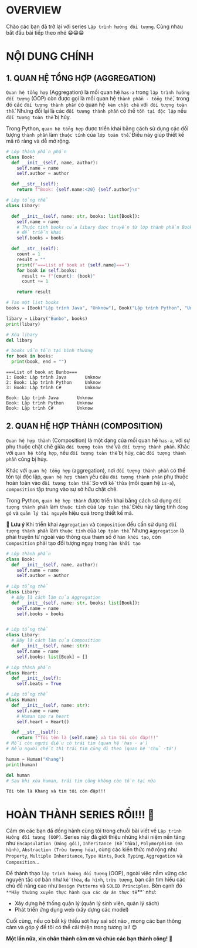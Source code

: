 # **OVERVIEW**
Chào các bạn đã trở lại với series `Lập trình hướng đối tượng`. Cùng nhau bắt đầu bài tiếp theo nhé 😁😁😁

# **NỘI DUNG CHÍNH**

## **1. QUAN HỆ TỔNG HỢP (AGGREGATION)**

`Quan hệ tổng hợp` (Aggregation) là mối quan hệ `has-a` trong `lập trình hướng đối tượng` (OOP) còn được gọi là mối quan hệ `thành phần - tổng thể,` trong đó các `đối tượng thành phần` có quan hệ` kém chặt chẽ` với` đối tượng toàn thể`. Nhưng đổi lại là các `đối tượng thành phần` có thể `tồn tại độc lập` nếu `đối tượng toàn thể` bị hủy.

Trong Python, `quan hệ tổng hợp` được triển khai bằng cách sử dụng các đối tượng `thành phần` làm `thuộc tính` của `lớp toàn thể`. Điều này giúp thiết kế mã rõ ràng và dễ mở rộng.


```python
# Lớp thành phần phần
class Book:
  def __init__(self, name, author):
    self.name = name
    self.author = author

  def __str__(self):
    return f"Book: {self.name:<20} {self.author}\n"

# Lớp tổng thể
class Libary:

  def __init__(self, name: str, books: list[Book]):
    self.name = name
    # Thuộc tính books của libary được truyền từ lớp thành phần Book vào
    # để triễn khai
    self.books = books

  def __str__(self):
    count = 1
    result = ""
    print(f"===List of book at {self.name}===")
    for book in self.books:
      result += f"{count}: {book}"
      count += 1

    return result

# Tạo một list books
books = [Book("Lập trình Java", "Unknow"), Book("Lập trình Python", "Unknow"), Book("Lập trình C#", "Unknow")]

libary = Libary("Bunbo", books)
print(libary)

# Xóa libary
del libary

# books vẫn tồn tại bình thường
for book in books:
  print(book, end = "")
```

    ===List of book at Bunbo===
    1: Book: Lập trình Java       Unknow
    2: Book: Lập trình Python     Unknow
    3: Book: Lập trình C#         Unknow
    
    Book: Lập trình Java       Unknow
    Book: Lập trình Python     Unknow
    Book: Lập trình C#         Unknow
    

## **2. QUAN HỆ HỢP THÀNH (COMPOSITION)**

`Quan hệ hợp thành` (Composition) là một dạng của mối quan hệ `has-a`, với sự phụ thuộc chặt chẽ giữa `đối tượng toàn thể` và `đối tượng thành phần`. Khác với `quan hệ tổng hợp`, nếu `đối tượng toàn thể` bị hủy, các `đối tượng thành phần` cũng bị hủy.

Khác với `quan hệ tổng hợp` (aggregation), nơi `đối tượng thành phần` có thể tồn tại độc lập, `quan hệ hợp thành` yêu cầu `đối tượng thành phần` phụ thuộc hoàn toàn vào `đối tượng toàn thể`. So với `kế thừa` (mối quan hệ `is-a`), `composition` tập trung vào sự sở hữu chặt chẽ.

Trong Python, `quan hệ hợp thành` được triển khai bằng cách sử dụng `đối tượng thành phần` làm `thuộc tính` của `lớp toàn thể`. Điều này tăng tính `đóng gó` và `quản lý tài nguyên` hiệu quả trong thiết kế mã.

📌 **Lưu ý**
Khi triễn khai `Aggregation` và `Composition` đều cần sử dụng `đối tượng thành phần` làm `thuộc tính` của `lớp toàn thể`. Nhưng `Aggregation` là phải truyền từ ngoài vào thông qua tham số ở `hàm khởi tạo`, còn `Composition` phải tạo đối tượng ngay trong `hàm khởi tạo`

```python
# Lớp thành phần
class Book:
  def __init__(self, name, author):
    self.name = name
    self.author = author
  
# Lớp tổng thể
class Libary:
  # Đây là cách làm của Aggregation
  def __init__(self, name: str, books: list[Book]):
    self.name = name
    self.books = books


# Lớp tổng thể
class Libary:
  # Đây là cách làm của Composition
  def __init__(self, name: str):
    self.name = name
    self.books: list[Book] = []
```


```python
# Lớp thành phần
class Heart:
  def __init__(self):
    self.beats = True

# Lớp tổng thể
class Human:
  def __init__(self, name: str):
    self.name = name
    # Human tạo ra heart
    self.heart = Heart()

  def __str__(self):
    return f"Tôi tên là {self.name} và tim tôi còn đập!!!"
# Mỗi còn người điều có trái tim (quan hệ 'has - a')
# Nếu người chết thì trái tim cũng đi theo (quan hệ 'chủ -tớ')

human = Human("Khang")
print(human)

del human
# Sau khi xóa human, trái tim cũng không còn tồn tại nữa
```

    Tôi tên là Khang và tim tôi còn đập!!!
    

# HOÀN THÀNH SERIES RỒI!!! 🥳

Cảm ơn các bạn đã đồng hành cùng tôi trong chuỗi bài viết về `Lập trình Hướng đối tượng (OOP)`. Series này đã giới thiệu những khái niệm nền tảng như `Encapsulation (Đóng gói)`, `Inheritance (Kế thừa)`, `Polymorphism (Đa hình)`, `Abstraction (Trừu tượng hóa)`, cùng các kiến thức mở rộng như `Property`, `Multiple Inheritance`, `Type Hints`, `Duck Typing`, `Aggregation` và `Composition`...

Để thành thạo `lập trình hướng đối tượng` (OOP), ngoài việc nắm vững các nguyên tắc cơ bản như `kế thừa`, `đa hình`, `trừu tượng`, bạn cần tìm hiểu các chủ đề nâng cao như `Design Patterns` và `SOLID Principles`. Bên cạnh đó `**Hãy thường xuyên thực hành qua các dự án thực tế`**` như:

- Xây dựng hệ thống quản lý (quản lý sinh viên, quản lý sách)  
- Phát triển ứng dụng web (xây dựng các model)    

Cuối cùng, nếu có bất kỳ thiếu sót hay sai sót nào , mong các bạn thông cảm và góp ý để tôi có thể cải thiện trong tương lai! 😊

**Một lần nữa, xin chân thành cảm ơn và chúc các bạn thành công!** 🚀
